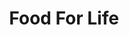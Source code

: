 ---
layout: place
title: Food For Life
permalink: /new-jersey/edgewater/food-for-life.html
stateAbbr: NJ
stateName: New Jersey
cityName: Edgewater
seo:
  type: restaurant
  links: null
place_id: ChIJFWUR-8v3wokRtaHkXO3gbZw
photos:
  - name: >-
      places/ChIJFWUR-8v3wokRtaHkXO3gbZw/photos/AeeoHcLFOSqPmfdjbkMsWny6LOkG8TZU3DygzGeff6tjgUhVZmCM8wIUNbGWPN4KhUBeE_jCRJMUV6jkWkfpEpNbGEMbd4vKQo-Rvo6bQn3AxLYDXW-OsUnlJtDTrCQO7wyose9mE3Wbt0v2FcntdOMhREfUj-QLWx7CUDO-_fPUK5nKSqfUZ3IlFNznXLkjhlW1PISa6UVCODg4iMD1oINwGRQFlrTzSIKMFFARsk0aBDyJ8Q7KxmjwAUas0HMstM5LGcPUuVqXQz0vkut8UmxIu3nr_CvDwszHXNc7Mldbvmf6k-dRULe6NEjRL98JvPDjQhjZYJ6sJ7qEy0r6pWQVcM7tesExJ6rsoVnfxEnfhP8qVJOCQHCqNK-9dJGYMzRGjRV1emTYceRc7AsvFMnzTnHYGjOAZbN8clPByfXiXoFi9aw
    widthPx: 3456
    heightPx: 4608
    authorAttributions:
      - displayName: Raul Avila
        uri: https://maps.google.com/maps/contrib/111206718654677993905
        photoUri: >-
          https://lh3.googleusercontent.com/a-/ALV-UjVd7LHD-jYQfhFDNnCjJE0s--1WeWksk_3GQ-oPSjEGGnE0ADof9g=s100-p-k-no-mo
    flagContentUri: >-
      https://www.google.com/local/imagery/report/?cb_client=maps_api_places.places_api&image_key=!1e10!2sCIHM0ogKEICAgIC0lZi2jAE&hl=en-US
    googleMapsUri: >-
      https://www.google.com/maps/place//data=!3m4!1e2!3m2!1sCIHM0ogKEICAgIC0lZi2jAE!2e10!4m2!3m1!1s0x89c2f7cbfb116515:0x9c6de0ed5ce4a1b5
  - name: >-
      places/ChIJFWUR-8v3wokRtaHkXO3gbZw/photos/AeeoHcL2EYlKUFwXO5_mpZJTQNJBmzw4qSXxZKVL0CnZ-ahLwKkbsFJ4L4Wa-kkecYscIiBxoZSg7qRykvXplvXFET9dncKEA0CslJ9px8EHkpzfs3p1dXT8gdeY6ocGOwhFDEVyRc5rG_RJM-ccd8qgd1iI1nRpt00vqhK9by65rEG-L8PdepimIdGsrqf8DDgRanlQCPRRkIe1RiTlkrLzXITnsAGtx49fgTr5v_YyGICjBqCVZ9vwJmpNeOhOdKZ4XOOFUiy6B1idHklBWmuiU7Dyxlk8iMVP3rPlyOkK3sKk9AOquEdctEOUYiXwrxYCTGVJ7KABYDPOstAj2CjnABn2QUjkVp2TxJciC7cw3TInlQB6KHN-OPG7HiVIwHHHgKMCxGY9GqNaIRTdoXF-1TInkSKTl49TqVXDwS_N4EFNxw
    widthPx: 3024
    heightPx: 4032
    authorAttributions:
      - displayName: Ren
        uri: https://maps.google.com/maps/contrib/103123127927436134101
        photoUri: >-
          https://lh3.googleusercontent.com/a/ACg8ocKNEBHx0yT1tM2HQZ6-_U9W0LWcrar8B5LuN9fQslC0MtLt3w=s100-p-k-no-mo
    flagContentUri: >-
      https://www.google.com/local/imagery/report/?cb_client=maps_api_places.places_api&image_key=!1e10!2sCIHM0ogKEICAgICh3JLxSg&hl=en-US
    googleMapsUri: >-
      https://www.google.com/maps/place//data=!3m4!1e2!3m2!1sCIHM0ogKEICAgICh3JLxSg!2e10!4m2!3m1!1s0x89c2f7cbfb116515:0x9c6de0ed5ce4a1b5
  - name: >-
      places/ChIJFWUR-8v3wokRtaHkXO3gbZw/photos/AeeoHcIZ1RfxNGv53rG2b0YeE1d5HaktcN4Fmy1GVpAjNT5kwJJwT1Rdy9UXzXQAS6hFQAdVye9Kw7NqBRywMCm2aI3NLcgmSH4kaLfGSqgBYupPMzMH12xvwDYtA3EVqmtg9mqZLwrt6T1nxG80Y2Hts49Y_jU5-rqxmJzfDTE01tl-q-IjR7XDw5OhKCveDcXJukisSKE-FjRvt2cRYkfGqA1Ow7aGKHpoBZXmkCFV811lmjkLtBi7H-e9IRLULBiR1jCtcW_F9BLruSJFWcKLjjDHArcrNrIJiNJWtPNHnxu92w2apSz4QzRNq4dzLi1RfEbETyJwcvrlbkpvLwBhlDuGj_LoKOuG7XwYxLB1Pbp3ldfJXelepT3UYuB7JU2gu-VTKE7-VVvDo52dPVL_Nz_rzgaBnWWAaAeswnNf1Wg
    widthPx: 2448
    heightPx: 2883
    authorAttributions:
      - displayName: Ok Chun
        uri: https://maps.google.com/maps/contrib/110492741719694328713
        photoUri: >-
          https://lh3.googleusercontent.com/a/ACg8ocJJ5zq12k0534MQ2Xk2xbnM1HMq5Mrf4tVxySlbV5Us1xLcHw=s100-p-k-no-mo
    flagContentUri: >-
      https://www.google.com/local/imagery/report/?cb_client=maps_api_places.places_api&image_key=!1e10!2sCIHM0ogKEICAgICN94neFQ&hl=en-US
    googleMapsUri: >-
      https://www.google.com/maps/place//data=!3m4!1e2!3m2!1sCIHM0ogKEICAgICN94neFQ!2e10!4m2!3m1!1s0x89c2f7cbfb116515:0x9c6de0ed5ce4a1b5
  - name: >-
      places/ChIJFWUR-8v3wokRtaHkXO3gbZw/photos/AeeoHcIfz1r7eLMC2FlDfQOaGWlTpoq6Whx2IyPc1RmScHQWNlOIezE30bsTQHK_VsKwWkkJfxakkj-gc5JczEF8bbK-fSVt5gN_N9wONam_kjMx7-vXi-AHtGLA1K_M8L41HHig49662cRmZV-e2LjFuiwpUtpsmDiPs56QHUZfjbKGw275jDTk36okrzG0KcQWmhvkQqGRFl6hahVv_wzV55pWycZZKh2xhEf2Wq5ZTRwsFwSfjKMB-NOvGmHPNiR8UrwgVSaKlwVxws5mb3wJBOUM1YcqC6ROtODmjdHV4T1HmbACqVyjRKKbvSQWYLTmc-VmsV4pq_fClFZtZhodHbm46yXq38mvW9C0v_7htygR-c_HuZCgXmWnl6R3UP7RCI6tEMh--hHcFEA3W5lyPq6XPobAPDE6g6pHeiePQxY7iA
    widthPx: 4000
    heightPx: 3000
    authorAttributions:
      - displayName: Mark Leach
        uri: https://maps.google.com/maps/contrib/111607655660786672258
        photoUri: >-
          https://lh3.googleusercontent.com/a-/ALV-UjWkRG3DVJ4EPYRVU_grvO9pMzPLVl6XmZq-kk8Ir5LepZzgXWS_=s100-p-k-no-mo
    flagContentUri: >-
      https://www.google.com/local/imagery/report/?cb_client=maps_api_places.places_api&image_key=!1e10!2sCIHM0ogKEICAgIDd4ueQIQ&hl=en-US
    googleMapsUri: >-
      https://www.google.com/maps/place//data=!3m4!1e2!3m2!1sCIHM0ogKEICAgIDd4ueQIQ!2e10!4m2!3m1!1s0x89c2f7cbfb116515:0x9c6de0ed5ce4a1b5
  - name: >-
      places/ChIJFWUR-8v3wokRtaHkXO3gbZw/photos/AeeoHcLFhP7pEoACrv3JIN6e3kAuNmWj1JWzxTUDWA6l88OGCON4YRnDzkjwQDX-p5M9awZ2MbUwajqF_kVLYnGM7kw8LfOCq5VvU53tznVbUZv6zl7z7YiklPKFJUckYbqhmtwyMnTxw1KKaoQzH-YQGyX98zeR1FtEyVFT9rOTKWTYFi-rlJvYniN5DjFshCoO0xugCG5DZpEz0Nr_8iZ77IDDOHqGi5W1CgGa5zfQVv-z_m5e9s2-mA0ySQtUO6OoaIq2D7IYyjh9ul5uBDipFLhaR5GEZDur7xx5Oe1icvt8PlbXLCuXXPxk37IA0VlNet7k757wDbBCKv-XOoy4L7rwFme3TqrPDAPbiFa7wFqdRwSfx9GhCm-F5JOJOqoixe3Ign-gNPSmWYQKFHOVL8rOAYkfsvE5uHE9wyqh_LRzDg
    widthPx: 4032
    heightPx: 2268
    authorAttributions:
      - displayName: Jasjit Arneja
        uri: https://maps.google.com/maps/contrib/115723151051475513083
        photoUri: >-
          https://lh3.googleusercontent.com/a-/ALV-UjWtGj4z0D_LAudSoAjJ1bx9FDtEet3OSW7YzYNTr0FtyYBeX8i3pw=s100-p-k-no-mo
    flagContentUri: >-
      https://www.google.com/local/imagery/report/?cb_client=maps_api_places.places_api&image_key=!1e10!2sCIHM0ogKEICAgICRwYyhCA&hl=en-US
    googleMapsUri: >-
      https://www.google.com/maps/place//data=!3m4!1e2!3m2!1sCIHM0ogKEICAgICRwYyhCA!2e10!4m2!3m1!1s0x89c2f7cbfb116515:0x9c6de0ed5ce4a1b5
  - name: >-
      places/ChIJFWUR-8v3wokRtaHkXO3gbZw/photos/AeeoHcLdmPjlQtxwzMAu0cIsdBN1ezcV-3ihkIJvPXPtdrK2JHrOAoI4aprIccg5bSZyzWUHkskSteOlfiqzGS0EZ66gVg1wbJYYpk9ztni2uSfKa9uG9u_1EqEZJ0NMpFNvg35FqMzY8GYsPZiiAXNb41wzCIvDYhKxgKMqAY1-kbJQWFThDpw5R1R1Njcsplb4ply0tJ3JWx4N5LtS31m3GlKSrDk6qW-Imrzre0ghQrrcBzZciWRstkdbJsV5G1sjH47WJ5No6d7G6TZiStfe1zl-2mK5nwbwHwfuAursNysJgOaqVhlGq9E014M-5sYIbEpGtfhoGHITvZ8-sCwojqE4lNkPP5QIpRztGXgS1GjDsW8-KNeC24zkNoOqNVXTs6mLyLvBjWd_-94gdHqRHWWdV0q4fqWqsI9haxqNq-lWyg
    widthPx: 3024
    heightPx: 4032
    authorAttributions:
      - displayName: Raul Avila
        uri: https://maps.google.com/maps/contrib/111206718654677993905
        photoUri: >-
          https://lh3.googleusercontent.com/a-/ALV-UjVd7LHD-jYQfhFDNnCjJE0s--1WeWksk_3GQ-oPSjEGGnE0ADof9g=s100-p-k-no-mo
    flagContentUri: >-
      https://www.google.com/local/imagery/report/?cb_client=maps_api_places.places_api&image_key=!1e10!2sCIHM0ogKEICAgIC0leK7NQ&hl=en-US
    googleMapsUri: >-
      https://www.google.com/maps/place//data=!3m4!1e2!3m2!1sCIHM0ogKEICAgIC0leK7NQ!2e10!4m2!3m1!1s0x89c2f7cbfb116515:0x9c6de0ed5ce4a1b5
  - name: >-
      places/ChIJFWUR-8v3wokRtaHkXO3gbZw/photos/AeeoHcKmLyJy78V0ubAeWQD87gY6_G-QIYtyFRj_zIdXSc71RCFZ0qeary5V5Hjj0-GYL9Wi-Q7VMpBHAfXBi7xTp3TFHWZhakYz3CZjKAP2RHVOvRKALAJYsbvOdMcj3iIXSud8tsLM0YhRsnNzn_AqGN62aiNrhEyPB-8QXkcSmi-FgDZVPyQsjQybh_KJyr9BIH5UP9rjFhZjGoJySVCcc5XbiPSCoc8R-OX7CUDjOMiX9BKOO42MC601BnlsSz1pG5MUmbnHGF7KtIvEjhh0QPtmmaa1peU35KbbiiheDl61I9rxADfOL-lmZRb5CIY80MOMBWqTc-inJpamBLw9vJi75m6ixQy_93coK9NoOLCvv6EuZv9A3VP8r2FqHL2EOHnkNKCZKdi9yt0mP72aZmeaX8DXeKXBBqYi7bk8FW1ksdwu
    widthPx: 3024
    heightPx: 4032
    authorAttributions:
      - displayName: Raul Avila
        uri: https://maps.google.com/maps/contrib/111206718654677993905
        photoUri: >-
          https://lh3.googleusercontent.com/a-/ALV-UjVd7LHD-jYQfhFDNnCjJE0s--1WeWksk_3GQ-oPSjEGGnE0ADof9g=s100-p-k-no-mo
    flagContentUri: >-
      https://www.google.com/local/imagery/report/?cb_client=maps_api_places.places_api&image_key=!1e10!2sCIHM0ogKEICAgIC0leK73gE&hl=en-US
    googleMapsUri: >-
      https://www.google.com/maps/place//data=!3m4!1e2!3m2!1sCIHM0ogKEICAgIC0leK73gE!2e10!4m2!3m1!1s0x89c2f7cbfb116515:0x9c6de0ed5ce4a1b5
  - name: >-
      places/ChIJFWUR-8v3wokRtaHkXO3gbZw/photos/AeeoHcKpFPPNBENONkEcXvI1Ef23G11Xun53s8NUtb_VKvNOdkAnisFajNGlOwGE604M8AT5wDJbw3OQUG_iuGIsLf2qYlBwGWWYeFeWtqS-MQS_w5pNf9hdJR5qYBfAcH4bsUrh0f76UjQBOguh282PTKLc1ISQF8kbhyWrykg-sSAlTxegr39s0i6ZXHRtt8Sn9eFWJzuZPhCwqLklOUObktFEjcSrPh8lBEYyB4RQ6umwHWD2A-AGbKIbEU7LkwMpvrJeaNXFZTbapG4WFpiFeJWCWS_e44leupJsG6FoRL_w5_mvQNv3FRZDYxwcyeJzN6zmDVCobGkFdA3xKK-Xfz0hjJ-P8BpsnYr198hjhqKUjWtQgx-7YvkMLDxmEyuDMMvwA57F5ksbDeu08Fi59w-gR0MUP174qF68rQSFSvB6-SuC
    widthPx: 3024
    heightPx: 4032
    authorAttributions:
      - displayName: Seung Kwon
        uri: https://maps.google.com/maps/contrib/112814120378806721661
        photoUri: >-
          https://lh3.googleusercontent.com/a/ACg8ocKH83Oru7d1tqTyTMp6CAOlo3WPBeKQI9Ik_uSoXE7m72ug6A=s100-p-k-no-mo
    flagContentUri: >-
      https://www.google.com/local/imagery/report/?cb_client=maps_api_places.places_api&image_key=!1e10!2sCIHM0ogKEICAgIDcgNKx2QE&hl=en-US
    googleMapsUri: >-
      https://www.google.com/maps/place//data=!3m4!1e2!3m2!1sCIHM0ogKEICAgIDcgNKx2QE!2e10!4m2!3m1!1s0x89c2f7cbfb116515:0x9c6de0ed5ce4a1b5
  - name: >-
      places/ChIJFWUR-8v3wokRtaHkXO3gbZw/photos/AeeoHcLDMJNw3DfkEDYwf4HyRS8e1JTCqtrPFY2aqYVr5_7q-kQoTgrVregbnZ4uLBc4SeiPIUeO_MZ6m1dZC7pvECYI0og6UeoGTfGfMfRgx8yl0HiY0GcWUPY2rSJT86O284UbqWH2b4L6fullQgjlk42snMDgd38hdX8J7KKF3bvgMgbWqmQbV2snXMaHBFTjYVcPpmrrh-VihV6GtRB9V9MEOgcuySyMPb6ndetHjQutffFyFR1LDo6rYmvZyCaRFoiVFFE582a0BC7ocxL8iqfX0er88V84Y33jjAsb09UB55OUQ-4PACZDWl_CkmTp41j6TzZRlbx5Y16moDpkGqEcw5cT8eyScT4NpeI0NmBIPCWZ6e6wKqkkcsGnbjTza9CkfZQcQzitcmWMG7MWbWL6r7FF1sVlNuFTPBX3gVE
    widthPx: 3024
    heightPx: 4032
    authorAttributions:
      - displayName: Javier Pineda
        uri: https://maps.google.com/maps/contrib/115277116461441859525
        photoUri: >-
          https://lh3.googleusercontent.com/a-/ALV-UjWOOCJuBgs7dK5Q4O9Ej_3mxVdQwE_34_6PKcg_jJnnkieaUE09BQ=s100-p-k-no-mo
    flagContentUri: >-
      https://www.google.com/local/imagery/report/?cb_client=maps_api_places.places_api&image_key=!1e10!2sCIHM0ogKEICAgIDOmobMUQ&hl=en-US
    googleMapsUri: >-
      https://www.google.com/maps/place//data=!3m4!1e2!3m2!1sCIHM0ogKEICAgIDOmobMUQ!2e10!4m2!3m1!1s0x89c2f7cbfb116515:0x9c6de0ed5ce4a1b5
  - name: >-
      places/ChIJFWUR-8v3wokRtaHkXO3gbZw/photos/AeeoHcKhHCHjIsbDRJU5n-F3hZ2RIsa4Bb6ebVtPzTMtMwbt37HNS3wS-yrtNi6StJt1nrRkKWqDys6qLtpuhRQgDRouo_pmXhGm4z3oXuC4BIDBtI48r5_Tl4pr0oBa-omxTYdfIcSM9aX7mcYVXJDDT_dFrPS7Q0uo7VpnGDn6_AwAn74YURE_YUn8pq9T2RvphQPQOsJyItIYYbQ03LpkCJ7HgCbA2hAVObRCpL8Nps1gh2vAdZkvR7MMvp2rWvFMdwWz1evvSE90A00uI4iATtDdJBYcG95Fs0O-7eLQfZTmN8sk9jm2KZY2snP0egfqLLXum9VRByhfy2KZ42pjrqdiH_IqzoVIvT4PRKd5gR7ii4qRgi4lcV-bxQE5cUYW2RQQadanHDe4j8Ec0SyuDLuQHafRaR9fiE75TQ4L_07eTA
    widthPx: 1860
    heightPx: 2325
    authorAttributions:
      - displayName: Seung Kwon
        uri: https://maps.google.com/maps/contrib/112814120378806721661
        photoUri: >-
          https://lh3.googleusercontent.com/a/ACg8ocKH83Oru7d1tqTyTMp6CAOlo3WPBeKQI9Ik_uSoXE7m72ug6A=s100-p-k-no-mo
    flagContentUri: >-
      https://www.google.com/local/imagery/report/?cb_client=maps_api_places.places_api&image_key=!1e10!2sCIHM0ogKEICAgID60bmGJw&hl=en-US
    googleMapsUri: >-
      https://www.google.com/maps/place//data=!3m4!1e2!3m2!1sCIHM0ogKEICAgID60bmGJw!2e10!4m2!3m1!1s0x89c2f7cbfb116515:0x9c6de0ed5ce4a1b5
address: 270 Old River Rd, Edgewater, NJ 07020, USA
street: 270 Old River Rd
city: Edgewater
state: NJ
zip: '07020'
country: USA
neighborhood: null
latitude: '40.809694'
longitude: '-73.990404'
accessibility_options:
  wheelchairAccessibleRestroom: true
business_status: OPERATIONAL
name: Food For Life
google_maps_links:
  directionsUri: >-
    https://www.google.com/maps/dir//''/data=!4m7!4m6!1m1!4e2!1m2!1m1!1s0x89c2f7cbfb116515:0x9c6de0ed5ce4a1b5!3e0
  placeUri: https://maps.google.com/?cid=11271912752448577973
  writeAReviewUri: >-
    https://www.google.com/maps/place//data=!4m3!3m2!1s0x89c2f7cbfb116515:0x9c6de0ed5ce4a1b5!12e1
  reviewsUri: >-
    https://www.google.com/maps/place//data=!4m4!3m3!1s0x89c2f7cbfb116515:0x9c6de0ed5ce4a1b5!9m1!1b1
  photosUri: >-
    https://www.google.com/maps/place//data=!4m3!3m2!1s0x89c2f7cbfb116515:0x9c6de0ed5ce4a1b5!10e5
primary_type: Sushi Restaurant
opening_hours:
  openNow: false
  periods:
    - open:
        day: 1
        hour: 11
        minute: 0
      close:
        day: 1
        hour: 19
        minute: 0
    - open:
        day: 2
        hour: 11
        minute: 0
      close:
        day: 2
        hour: 19
        minute: 0
    - open:
        day: 3
        hour: 11
        minute: 0
      close:
        day: 3
        hour: 19
        minute: 0
    - open:
        day: 4
        hour: 11
        minute: 0
      close:
        day: 4
        hour: 19
        minute: 0
    - open:
        day: 5
        hour: 11
        minute: 0
      close:
        day: 5
        hour: 19
        minute: 0
  weekdayDescriptions:
    - 'Monday: 11:00 AM – 7:00 PM'
    - 'Tuesday: 11:00 AM – 7:00 PM'
    - 'Wednesday: 11:00 AM – 7:00 PM'
    - 'Thursday: 11:00 AM – 7:00 PM'
    - 'Friday: 11:00 AM – 7:00 PM'
    - 'Saturday: Closed'
    - 'Sunday: Closed'
  nextOpenTime: '2025-05-05T15:00:00Z'
secondary_opening_hours:
  regular:
    weekdayDescriptions: null
    type: null
  current:
    weekdayDescriptions: null
    type: null
phone: (201) 941-3977
price_level: PRICE_LEVEL_MODERATE
price_range: $10 &ndash; $20
rating: '4.6'
rating_count: 112
website: null
description: >-
  Discover Food For Life in Edgewater, NJ$$$Food For Life in Edgewater, NJ,
  stands out as a welcoming spot for sushi enthusiasts, offering a casual vibe
  and a menu focused on fresh, high-quality ingredients. This informal eatery
  specializes in a variety of sushi rolls and poke bowls, with options that
  cater to vegan preferences, making it a versatile choice for diverse tastes.
  Diners can enjoy the simplicity of the setting while savoring dishes that
  highlight the flavors of Japanese-inspired cuisine, perfect for those seeking
  sushi restaurants nearby. The moderate price range ensures accessibility
  without compromising on freshness, appealing to anyone exploring top-rated
  sushi options in the area. Whether you're in the mood for a quick meal or a
  relaxed outing, this spot delivers a straightforward yet satisfying experience
  that emphasizes quality and variety.
generative_summary: >-
  Discover Food For Life in Edgewater, NJ$$$Food For Life in Edgewater, NJ,
  stands out as a welcoming spot for sushi enthusiasts, offering a casual vibe
  and a menu focused on fresh, high-quality ingredients. This informal eatery
  specializes in a variety of sushi rolls and poke bowls, with options that
  cater to vegan preferences, making it a versatile choice for diverse tastes.
  Diners can enjoy the simplicity of the setting while savoring dishes that
  highlight the flavors of Japanese-inspired cuisine, perfect for those seeking
  sushi restaurants nearby. The moderate price range ensures accessibility
  without compromising on freshness, appealing to anyone exploring top-rated
  sushi options in the area. Whether you're in the mood for a quick meal or a
  relaxed outing, this spot delivers a straightforward yet satisfying experience
  that emphasizes quality and variety.
generative_disclosure: Summarized by AI using the Grok-3-Mini model.
reviews: null
review_summary: >-
  What Customers Are Saying About This Sushi Spot$$$Visitors to this sushi
  restaurant often rave about the fresh flavors and reliable portions, with many
  highlighting it as a go-to for satisfying meals in a laid-back environment.
  Feedback frequently points to the vegan-friendly choices and overall value,
  making it a solid pick for groups or solo diners looking for something
  dependable. While some note the limited hours as a minor drawback, the high
  ratings reflect genuine appreciation for the taste and service that keeps
  people coming back. Overall, folks enjoy the unpretentious atmosphere and the
  way it handles classic dishes, positioning it as one of the better sushi
  places near me for everyday enjoyment. If you're on the hunt for
  straightforward, well-received options, this spot tends to deliver a positive
  experience that lives up to its strong reputation.
review_disclosure: Summarized by AI using the Grok-3-Mini model.
parking_options: null
payment_options: null
allow_dogs: null
curbside_pickup: null
delivery: null
dine_in: null
good_for_children: null
good_for_groups: null
good_for_sports: null
live_music: null
menu_for_children: null
outdoor_seating: null
reservable: null
restroom: null
serves_beer: null
serves_breakfast: null
serves_brunch: null
serves_cocktails: null
serves_coffee: null
serves_dinner: null
serves_dessert: null
serves_lunch: null
serves_vegetarian_food: null
serves_wine: null
takeout: null
update_category: enterprise
places_description: null

---